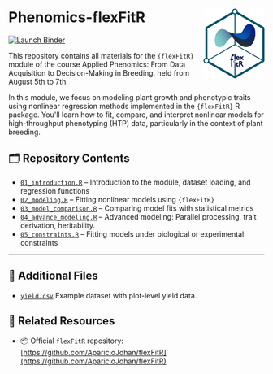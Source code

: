# Phenomics-flexFitR <a href="https://github.com/AparicioJohan/flexFitR" target="_blank"> <img src="https://raw.githubusercontent.com/AparicioJohan/flexFitR/refs/heads/master/man/figures/logo.png" width="120px" align="right"/> </a>

[![Launch Binder](https://mybinder.org/badge_logo.svg)](https://mybinder.org/v2/gh/AparicioJohan/Phenomics-flexFitR/main)

This repository contains all materials for the `{flexFitR}`  module of the course Applied Phenomics: From Data Acquisition to Decision-Making in Breeding, held from August 5th to 7th.

In this module, we focus on modeling plant growth and phenotypic traits using nonlinear regression methods implemented in the `{flexFitR}`  R package. You'll learn how to fit, compare, and interpret nonlinear models for high-throughput phenotyping (HTP) data, particularly in the context of plant breeding.

## 🗂 Repository Contents

- [`01_introduction.R`](01_introduction.R) – Introduction to the module, dataset loading, and regression functions 
- [`02_modeling.R`](02_modeling.R) – Fitting nonlinear models using `{flexFitR}`  
- [`03_model_comparison.R`](03_model_comparison.R) – Comparing model fits with statistical metrics  
- [`04_advance_modeling.R`](04_advance_modeling.R) – Advanced modeling: Parallel processing, trait derivation, heritability. 
- [`05_constraints.R`](05_constraints.R) – Fitting models under biological or experimental constraints

---

## 📁 Additional Files

- [`yield.csv`](yield.csv)
  Example dataset with plot-level yield data. 

## 🔗 Related Resources

- 📦 Official `flexFitR` repository: [https://github.com/AparicioJohan/flexFitR](https://github.com/AparicioJohan/flexFitR)
